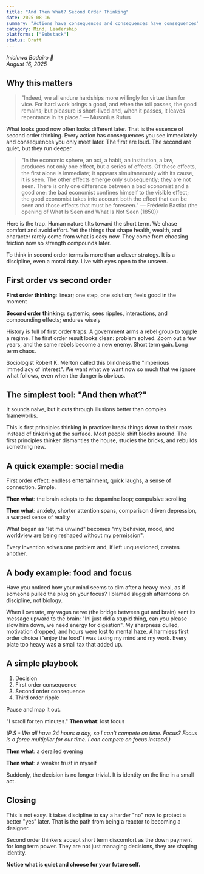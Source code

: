 ```yaml
---
title: "And Then What? Second Order Thinking"
date: 2025-08-16
summary: "Actions have consequences and consequences have consequences"
category: Mind, Leadership
platforms: ["Substack"]
status: Draft
---
```


*Inioluwa Badairo 🍁*  
*August 16, 2025*

## Why this matters

> "Indeed, we all endure hardships more willingly for virtue than for vice. For hard work brings a good, and when the toil passes, the good remains; but pleasure is short-lived and, when it passes, it leaves repentance in its place." — Musonius Rufus

What looks good now often looks different later. That is the essence of second order thinking. Every action has consequences you see immediately and consequences you only meet later. The first are loud. The second are quiet, but they run deeper.

> "In the economic sphere, an act, a habit, an institution, a law, produces not only one effect, but a series of effects. Of these effects, the first alone is immediate; it appears simultaneously with its cause, it is seen. The other effects emerge only subsequently; they are not seen. There is only one difference between a bad economist and a good one: the bad economist confines himself to the visible effect; the good economist takes into account both the effect that can be seen and those effects that must be foreseen." — Frédéric Bastiat (the opening of What Is Seen and What Is Not Seen (1850))

Here is the trap. Human nature tilts toward the short term. We chase comfort and avoid effort. Yet the things that shape health, wealth, and character rarely come from what is easy now. They come from choosing friction now so strength compounds later.

To think in second order terms is more than a clever strategy. It is a discipline, even a moral duty. Live with eyes open to the unseen.

## First order vs second order

**First order thinking**: linear; one step, one solution; feels good in the moment

**Second order thinking**: systemic; sees ripples, interactions, and compounding effects; endures wisely

History is full of first order traps. A government arms a rebel group to topple a regime. The first order result looks clean: problem solved. Zoom out a few years, and the same rebels become a new enemy. Short term gain. Long term chaos.

Sociologist Robert K. Merton called this blindness the "imperious immediacy of interest". We want what we want now so much that we ignore what follows, even when the danger is obvious.

## The simplest tool: "And then what?"

It sounds naive, but it cuts through illusions better than complex frameworks.

This is first principles thinking in practice: break things down to their roots instead of tinkering at the surface. Most people shift blocks around. The first principles thinker dismantles the house, studies the bricks, and rebuilds something new.

## A quick example: social media

First order effect: endless entertainment, quick laughs, a sense of connection. Simple.

**Then what**: the brain adapts to the dopamine loop; compulsive scrolling

**Then what**: anxiety, shorter attention spans, comparison driven depression, a warped sense of reality

What began as "let me unwind" becomes "my behavior, mood, and worldview are being reshaped without my permission".

Every invention solves one problem and, if left unquestioned, creates another.

## A body example: food and focus

Have you noticed how your mind seems to dim after a heavy meal, as if someone pulled the plug on your focus? I blamed sluggish afternoons on discipline, not biology.

When I overate, my vagus nerve (the bridge between gut and brain) sent its message upward to the brain: "Ini just did a stupid thing, can you please slow him down, we need energy for digestion". My sharpness dulled, motivation dropped, and hours were lost to mental haze. A harmless first order choice ("enjoy the food") was taxing my mind and my work. Every plate too heavy was a small tax that added up.

## A simple playbook

1. Decision
2. First order consequence
3. Second order consequence
4. Third order ripple

Pause and map it out.

"I scroll for ten minutes." **Then what**: lost focus

*(P.S - We all have 24 hours a day, so I can't compete on time. Focus? Focus is a force multiplier for our time. I can compete on focus instead.)*

**Then what**: a derailed evening

**Then what**: a weaker trust in myself

Suddenly, the decision is no longer trivial. It is identity on the line in a small act.

## Closing

This is not easy. It takes discipline to say a harder "no" now to protect a better "yes" later. That is the path from being a reactor to becoming a designer.

Second order thinkers accept short term discomfort as the down payment for long term power. They are not just managing decisions, they are shaping identity.

**Notice what is quiet and choose for your future self.**


